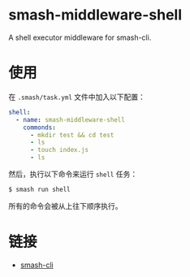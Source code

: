 # smash-middleware-shell

A shell executor middleware for smash-cli.

# 使用

在 `.smash/task.yml` 文件中加入以下配置：

```yaml
shell:
  - name: smash-middleware-shell
    commonds:
      - mkdir test && cd test
      - ls
      - touch index.js
      - ls
```

然后，执行以下命令来运行 `shell` 任务：

```bash
$ smash run shell
```

所有的命令会被从上往下顺序执行。

# 链接

- [smash-cli](https://github.com/chenhaihong/smash-cli/tree/master/packagesMain/smash-cli)
